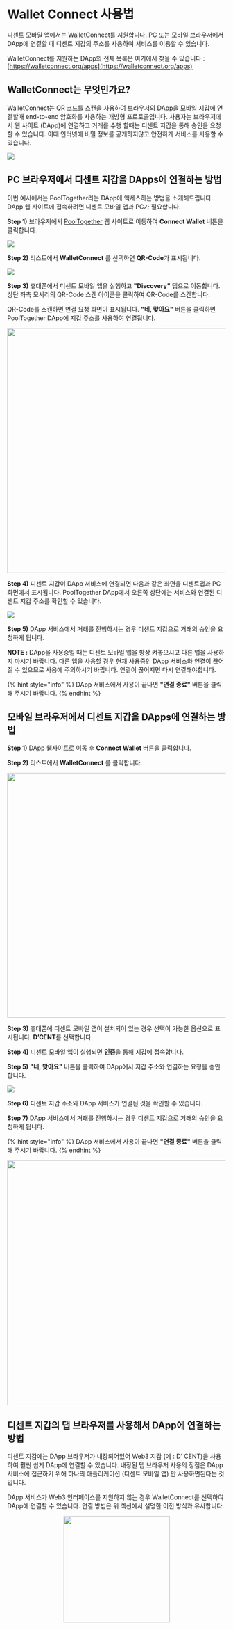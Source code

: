 # Wallet Connect 사용법

디센트 모바일 앱에서는 WalletConnect를 지원합니다. PC 또는 모바일 브라우저에서 DApp에 연결할 때 디센트 지갑의 주소를 사용하여 서비스를 이용할 수 있습니다.

WalletConnect를 지원하는 DApp의 전체 목록은 여기에서 찾을 수 있습니다 : [https://walletconnect.org/apps](https://walletconnect.org/apps)

## WalletConnect는 무엇인가요?

WalletConnect는 QR 코드를 스캔을 사용하여 브라우저의 DApp을 모바일 지갑에 연결할때 end-to-end 암호화를 사용하는 개방형 프로토콜입니다. 사용자는 브라우저에서 웹 사이트 (DApp)에 연결하고 거래를 수행 할때는 디센트 지갑을 통해 승인을 요청할 수 있습니다. 이때 인터넷에 비밀 정보를 공개하지않고 안전하게 서비스를 사용할 수 있습니다.

![](../../.gitbook/assets/2.png)

## PC 브라우저에서 디센트 지갑을 DApps에 연결하는 방법

이번 예시에서는 PoolTogether라는 DApp에 액세스하는 방법을 소개해드립니다. DApp 웹 사이트에 접속하려면 디센트 모바일 앱과 PC가 필요합니다.

**Step 1)** 브라우저에서 [PoolTogether](https://app.pooltogether.com/ko) 웹 사이트로 이동하여 **Connect Wallet** 버튼을 클릭합니다.

![](../../.gitbook/assets/walletconnect-01.png)

**Step 2)** 리스트에서 **WalletConnect** 를 선택하면 **QR-Code**가 표시됩니다.

![](../../.gitbook/assets/walletconnect-02.png)

**Step 3)** 휴대폰에서 디센트 모바일 앱을 실행하고 **"Discovery"** 탭으로 이동합니다. 상단 좌측 모서리의 QR-Code 스캔 아이콘을 클릭하여 QR-Code를 스캔합니다.

QR-Code를 스캔하면 연결 요청 화면이 표시됩니다. **"네, 맞아요"** 버튼을 클릭하면 PoolTogether DApp에 지갑 주소를 사용하여 연결됩니다.

<div align="left">

<img src="../../.gitbook/assets/walletconnect-03.png" alt="" width="563">

</div>

**Step 4)** 디센트 지갑이 DApp 서비스에 연결되면 다음과 같은 화면을 디센트앱과 PC화면에서 표시됩니다. PoolTogether DApp에서 오른쪽 상단에는 서비스와 연결된 디센트 지갑 주소를 확인할 수 있습니다.

![](../../.gitbook/assets/walletconnect-04.png)

**Step 5)** DApp 서비스에서 거래를 진행하시는 경우 디센트 지갑으로 거래의 승인을 요청하게 됩니다.

**NOTE :** DApp을 사용중일 때는 디센트 모바일 앱을 항상 켜놓으시고 다른 앱을 사용하지 마시기 바랍니다. 다른 앱을 사용할 경우 현재 사용중인 DApp 서비스와 연결이 끊어질 수 있으므로 사용에 주의하시기 바랍니다. 연결이 끊어지면 다시 연결해야합니다.

{% hint style="info" %}
DApp 서비스에서 사용이 끝나면 **"연결 종료"** 버튼을 클릭해 주시기 바랍니다.
{% endhint %}

## 모바일 브라우저에서 디센트 지갑을 DApps에 연결하는 방법

**Step 1)** DApp 웹사이트로 이동 후 **Connect Wallet** 버튼을 클릭합니다.

**Step 2)** 리스트에서 **WalletConnect** 를 클릭합니다.

<div align="left">

<img src="../../.gitbook/assets/walletconnect-05 (1).png" alt="" width="563">

</div>

**Step 3)** 휴대폰에 디센트 모바일 앱이 설치되어 있는 경우 선택이 가능한 옵션으로 표시됩니다. **D’CENT**를 선택합니다.

**Step 4)** 디센트 모바일 앱이 실행되면 **인증**을 통해 지갑에 접속합니다.

**Step 5)** **"네, 맞아요"** 버튼을 클릭하여 DApp에서 지갑 주소와 연결하는 요청을 승인합니다.

![](../../.gitbook/assets/walletconnect-06.png)

**Step 6)** 디센트 지갑 주소와 DApp 서비스가 연결된 것을 확인할 수 있습니다.

**Step 7)** DApp 서비스에서 거래를 진행하시는 경우 디센트 지갑으로 거래의 승인을 요청하게 됩니다.

{% hint style="info" %}
DApp 서비스에서 사용이 끝나면 **"연결 종료"** 버튼을 클릭해 주시기 바랍니다.
{% endhint %}

<div align="left">

<img src="../../.gitbook/assets/walletconnect-07.png" alt="" width="563">

</div>

## 디센트 지갑의 댑 브라우저를 사용해서 DApp에 연결하는 방법

디센트 지갑에는 DApp 브라우저가 내장되어있어 Web3 지갑 (예 : D’ CENT)을 사용하여 훨씬 쉽게 DApp에 연결할 수 있습니다. 내장된 댑 브라우저 사용의 장점은 DApp 서비스에 접근하기 위해 하나의 애플리케이션 (디센트 모바일 앱) 만 사용하면된다는 것입니다.

DApp 서비스가 Web3 인터페이스를 지원하지 않는 경우 WalletConnect를 선택하여 DApp에 연결할 수 있습니다. 연결 방법은 위 섹션에서 설명한 이전 방식과 유사합니다.

<div align="center">

<img src="../../.gitbook/assets/walletconnect.gif" alt="" width="245">

</div>
